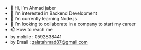 - 👋 Hi, I’m Ahmad jaber
- 👀 I’m interested in Backend Development
- 🌱 I’m currently learning Node.js
- 💞️ I’m looking to collaborate in a company to start my career
- 📫 How to reach me
- by mobile : 0592838441
- by Email  : zalatahmad87@gmail.com
